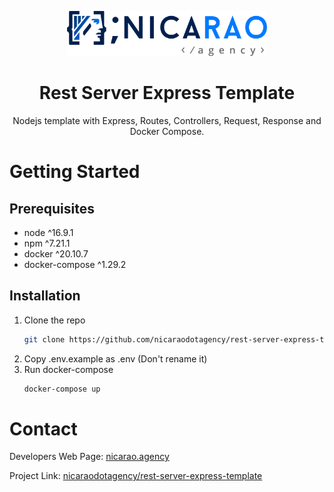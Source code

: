 <p align="center">
  <a href="http://www.nicarao.agency">
    <img src="images/Nicarao-Agency-Horizontal-Logo-Full-Color.png" alt="Logo" width="320" height="72">
  </a>

  <h1 align="center">Rest Server Express Template</h1>

  <p align="center">
    Nodejs template with Express, Routes, Controllers, Request, Response and Docker Compose. 
  </p>
</p>

# Getting Started

## Prerequisites

- node ^16.9.1
- npm ^7.21.1
- docker ^20.10.7
- docker-compose ^1.29.2

## Installation

1. Clone the repo
   ```sh
   git clone https://github.com/nicaraodotagency/rest-server-express-template.git
   ```
2. Copy .env.example as .env (Don't rename it)
3. Run docker-compose
   ```sh
   docker-compose up
   ```

<!-- CONTACT -->

# Contact

Developers Web Page: [nicarao.agency](http://www.nicarao.agency)

Project Link: [nicaraodotagency/rest-server-express-template](https://github.com/nicaraodotagency/rest-server-express-template)
